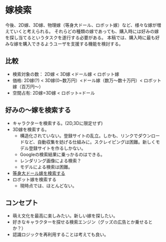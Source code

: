 # 嫁検索
今後、2D嫁、3D嫁、物理嫁（等身大ドール、ロボット嫁）など、様々な嫁が増えていくと考えられる。
それらどの種類の嫁であっても、購入時には好みの嫁を探し当てるというタスクを遂行する必要がある。
本稿では、購入時に最も好みな嫁を購入できるようユーザを支援する機能を検討する。

## 比較
* 検索対象の数： 2D嫁 < 3D嫁 <ドール嫁 < ロボット嫁
* 価格: 2D嫁(?) < 3D嫁(0~数万円）<ドール嫁（数万〜数十万円）< ロボット嫁（百万円〜）
* 空間占有: 2D嫁=3D嫁 < ロボット=ドール

## 好みの〜嫁を検索する
* キャラクターを検索する。(2D,3Dに限定せず)
* 3D嫁を検索する。
  * 構造化されていない。登録サイトの乱立。しかも、リンクでダウンロードなど、自動収集を妨げる仕組みに。スクレイピングは困難。新しくモデル登録サイトを作るしかない。
  * Googleの検索結果に乗っかるのはできる。
  * レンダリング画像による検索？
  * モデルによる検索は困難。
* [等身大ドール嫁を検索する](projects/doll_stimulation/doll_search.md)
* ロボット嫁を検索する
  * 現時点では、ほとんどない。

## コンセプト
* 萌え文化を最高に楽しみたい。新しい嫁を探したい。
* 好きなキャラクターを探せる検索エンジン（グッズの広告とか乗せるとか？）
* 認識ロジックを再利用することは考えても良い。